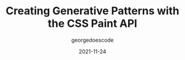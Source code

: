 ---
author: georgedoescode
date: 2021-11-24
permalink: false
publisher: css
tags:
  - css
  - decoration
target_url: https://css-tricks.com/creating-generative-patterns-with-the-css-paint-api/
title: Creating Generative Patterns with the CSS Paint API
---